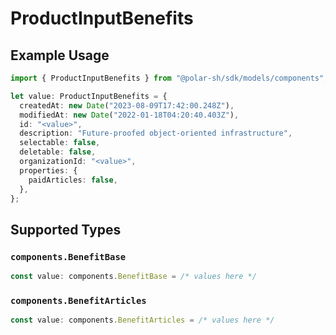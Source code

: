 # ProductInputBenefits

## Example Usage

```typescript
import { ProductInputBenefits } from "@polar-sh/sdk/models/components";

let value: ProductInputBenefits = {
  createdAt: new Date("2023-08-09T17:42:00.248Z"),
  modifiedAt: new Date("2022-01-18T04:20:40.403Z"),
  id: "<value>",
  description: "Future-proofed object-oriented infrastructure",
  selectable: false,
  deletable: false,
  organizationId: "<value>",
  properties: {
    paidArticles: false,
  },
};
```

## Supported Types

### `components.BenefitBase`

```typescript
const value: components.BenefitBase = /* values here */
```

### `components.BenefitArticles`

```typescript
const value: components.BenefitArticles = /* values here */
```

